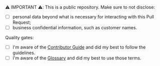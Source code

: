 ⚠️ IMPORTANT ⚠️: This is a public repository. Make sure to not disclose:

- [ ] personal data beyond what is necessary for interacting with this Pull Request;
- [ ] business confidential information, such as customer names.

Quality gates:

- [ ] I'm aware of the [Contributor Guide](CONTRIBUTING.md) and did my best to follow the guidelines.
- [ ] I'm aware of the [Glossary](docs/glossary.md) and did my best to use those terms.
